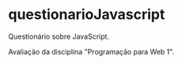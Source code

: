 # questionarioJavascript
Questionário sobre JavaScript.

Avaliação da disciplina "Programação para Web 1".